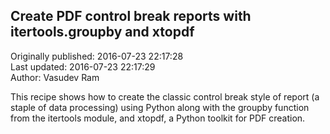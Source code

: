 ## Create PDF control break reports with itertools.groupby and xtopdf  
Originally published: 2016-07-23 22:17:28  
Last updated: 2016-07-23 22:17:29  
Author: Vasudev Ram  
  
This recipe shows how to create the classic control break style of report (a staple of data processing) using Python along with the groupby function from the itertools module, and xtopdf, a Python toolkit for PDF creation.
